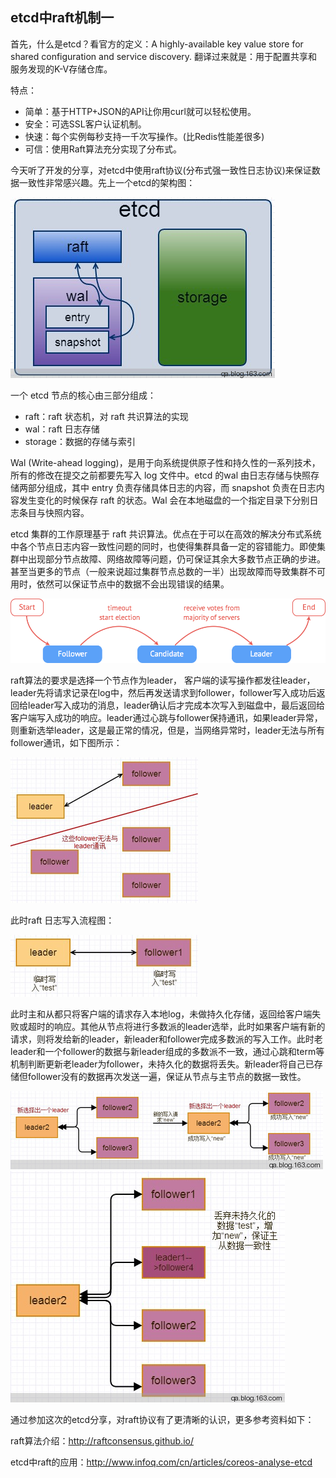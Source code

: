 ## etcd中raft机制一

首先，什么是etcd？看官方的定义：A highly-available key value store for shared configuration and service discovery. 翻译过来就是：用于配置共享和服务发现的K-V存储仓库。

特点：

* 简单：基于HTTP+JSON的API让你用curl就可以轻松使用。
* 安全：可选SSL客户认证机制。
* 快速：每个实例每秒支持一千次写操作。(比Redis性能差很多)
* 可信：使用Raft算法充分实现了分布式。

今天听了开发的分享，对etcd中使用raft协议(分布式强一致性日志协议)来保证数据一致性非常感兴趣。先上一个etcd的架构图：

<img src="img/1.png" />

一个 etcd 节点的核心由三部分组成：

* raft：raft 状态机，对 raft 共识算法的实现
* wal：raft 日志存储
* storage：数据的存储与索引

Wal (Write-ahead logging)，是用于向系统提供原子性和持久性的一系列技术，所有的修改在提交之前都要先写入 log 文件中。etcd 的wal 由日志存储与快照存储两部分组成，其中 entry 负责存储具体日志的内容，而 snapshot 负责在日志内容发生变化的时候保存 raft 的状态。Wal 会在本地磁盘的一个指定目录下分别日志条目与快照内容。

etcd 集群的工作原理基于 raft 共识算法。优点在于可以在高效的解决分布式系统中各个节点日志内容一致性问题的同时，也使得集群具备一定的容错能力。即使集群中出现部分节点故障、网络故障等问题，仍可保证其余大多数节点正确的步进。甚至当更多的节点（一般来说超过集群节点总数的一半）出现故障而导致集群不可用时，依然可以保证节点中的数据不会出现错误的结果。

<img src="img/2.png" />

raft算法的要求是选择一个节点作为leader， 客户端的读写操作都发往leader， leader先将请求记录在log中，然后再发送请求到follower，follower写入成功后返回给leader写入成功的消息，leader确认后才完成本次写入到磁盘中，最后返回给客户端写入成功的响应。leader通过心跳与follower保持通讯，如果leader异常，则重新选举leader，这是最正常的情况，但是，当网络异常时，leader无法与所有follower通讯，如下图所示：

<img src="img/3.png" />

此时raft 日志写入流程图：

<img src="img/4.png" />

此时主和从都只将客户端的请求存入本地log，未做持久化存储，返回给客户端失败或超时的响应。其他从节点将进行多数派的leader选举，此时如果客户端有新的请求，则将发给新的leader，新leader和follower完成多数派的写入工作。此时老leader和一个follower的数据与新leader组成的多数派不一致，通过心跳和term等机制判断更新老leader为follower，未持久化的数据将丢失。新leader将自己已存储但follower没有的数据再次发送一遍，保证从节点与主节点的数据一致性。

<img src="img/5.png" />

<img src="img/6.png" />

通过参加这次的etcd分享，对raft协议有了更清晰的认识，更多参考资料如下：

raft算法介绍：http://raftconsensus.github.io/

etcd中raft的应用：http://www.infoq.com/cn/articles/coreos-analyse-etcd
